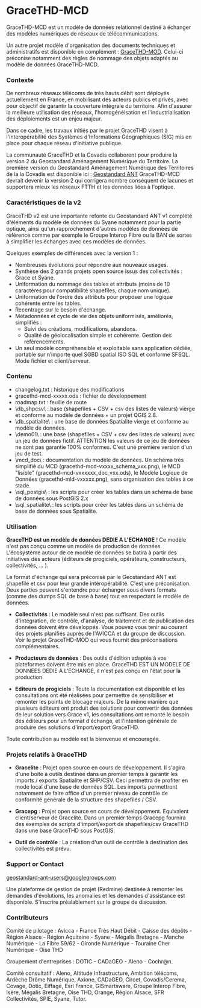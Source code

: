 # GraceTHD-MCD

GraceTHD-MCD est un modèle de données relationnel destiné à échanger des modèles numériques de réseaux de télécommunications. 

Un autre projet modèle d'organisation des documents techniques et administratifs est disponible en complément : [GraceTHD-MOD](http://gracethd-community.github.io/GraceTHD-MOD/). Celui-ci préconise notamment des règles de nommage des objets adaptés au modèle de données GraceTHD-MCD. 

### Contexte
De nombreux réseaux télécoms de très hauts débit sont déployés actuellement en France, en mobilisant des acteurs publics et privés, avec pour objectif de garantir la couverture intégrale du territoire. Afin d'assurer la meilleure utilisation des réseaux, l'homogénéisation et l'industrialisation des déploiements est un enjeu majeur.

Dans ce cadre, les travaux initiés par le projet GraceTHD visent à l'interopérabilité des Systèmes d'Informations Géographiques (SIG) mis en place pour chaque réseau d'initiative publique.

La communauté GraceTHD et la Covadis collaborent pour produire la version 2 du Geostandard Aménagement Numérique du Territoire. La première version du Geostandard Aménagement Numérique des Territoires de la la Covadis est disponible ici :
[Geostandard ANT](http://www.territoires-ville.cerema.fr/geostandard-amenagement-numerique-a350.html)
GraceTHD-MCD devrait devenir la version 2 qui corrigera nombre conséquent de lacunes et supportera mieux les réseaux FTTH et les données liées à l'optique. 

### Caractéristiques de la v2
GraceTHD v2 est une importante refonte du Geostandard ANT v1 complété d'éléments du modèle de données du Syane notamment pour la partie optique, ainsi qu'un rapprochement d'autres modèles de données de référence comme par exemple le Groupe Interop Fibre ou la BAN de sortes à simplifier les échanges avec ces modèles de données. 

Quelques exemples de différences avec la version 1 : 
* Nombreuses évolutions pour répondre aux nouveaux usages. 
* Synthèse des 2 grands projets open source issus des collectivités : Grace et Syane. 
* Uniformation du nommage des tables et attributs (moins de 10 caractères pour compatibilité shapefiles, chaque nom unique). 
* Uniformation de l'ordre des attributs pour proposer une logique cohérente entre les tables. 
* Recentrage sur le besoin d'échange. 
* Métadonnées et cycle de vie des objets uniformisés, améliorés, simplifiés : 
	* Suivi des créations, modifications, abandons. 
	* Qualité de géolocalisation simple et cohérente. Gestion des référencements. 
* Un seul modèle compréhensible et exploitable sans application dédiée, portable sur n’importe quel SGBD spatial ISO SQL et conforme SFSQL. Mode fichier et client/serveur. 

### Contenu
* changelog.txt : historique des modifications
* gracethd-mcd-xxxxx.ods : fichier de développement
* roadmap.txt : feuille de route
* \db_shpcsv\ : base (shapefiles + CSV + csv des listes de valeurs) vierge et conforme au modèle de données + un projet QGIS 2.8. 
* \db_spatialite\ : une base de données Spatialite vierge et conforme au modèle de données. 
* \demo01\ : une base (shapefiles + CSV + csv des listes de valeurs) avec un jeu de données fictif. ATTENTION les valeurs de ce jeu de données ne sont pas garantie 100% conformes. C'est une première version d'un jeu de test. 
* \mcd_doc\ : documentation du modèle de données. Un schéma très simplifié du MCD (gracethd-mcd-vxxxx_schema_vxx.png), le MCD "lisible" (gracethd-mcd-vxxxxxx_doc_vxx.ods), le Modèle Logique de Données (gracethd-mld-vxxxxx.png), sans organisation des tables à ce stade. 
* \sql_postgis\ : les scripts pour créer les tables dans un schéma de base de données sous PostGIS 2.x
* \sql_spatialite\ : les scripts pour créer les tables dans un schéma de base de données sous Spatialite. 

### Utilisation
**GraceTHD est un modèle de données DEDIE A L'ECHANGE** ! Ce modèle n'est pas conçu comme un modèle de production de données. L'écosystème autour de ce modèle de données se batira à partir des initiatives des acteurs (éditeurs de progiciels, opérateurs, constructeurs, collectivités, ... ). 

Le format d'échange qui sera préconisé par le Geostandard ANT est shapefile et csv pour leur grande intéropérabilité. C'est une préconisation. Deux parties peuvent s'entendre pour échanger sous divers formats (comme des dumps SQL de base à base) tout en respectant le modèle de données. 

* **Collectivités** : 
Le modèle seul n'est pas suffisant. Des outils d'intégration, de contrôle, d'analyse, de traitement et de publication des données doivent être développés. Vous pouvez vous tenir au courant des projets planifiés auprès de l'AVICCA et du groupe de discussion. Voir le projet GraceTHD-MOD qui vous fournit des préconisations complémentaires. 

* **Producteurs de données** : 
Des outils d'édition adaptés à vos plateformes doivent être mis en place. GraceTHD EST UN MODELE DE DONNEES DEDIE A L'ECHANGE, il n'est pas conçu en l'état pour la production. 

* **Editeurs de progiciels** : 
Toute la documentation est disponible et les consultations ont été réalisées pour permettre de sensibiliser et remonter les points de blocage majeurs. De la même manière que plusieurs éditeurs ont produit des solutions pour convertir des données de leur solution vers Grace v1, les consultations ont remonté le besoin des éditeurs pour un format d'échange, et l'intention générale de produire des solutions d'import/export GraceTHD. 

Toute contribution au modèle est la bienvenue et encouragée. 

### Projets relatifs à GraceTHD
* **Gracelite** : 
Projet open source en cours de développement. Il s'agira d'une boite à outils destinée dans un premier temps à garantir les imports / exports Spatialite et SHP/CSV. Ceci permettra de profiter en mode local d'une base de données SQL. Les imports permettront notamment de faire office d'un premier niveau de contrôle de conformité générale de la structure des shapefiles / CSV. 

* **Gracepg** : 
Projet open source en cours de développement. Equivalent client/serveur de Gracelite. Dans un premier temps Gracepg fournira des exemples de scripts d'import/export de shapefiles/csv GraceTHD dans une base GraceTHD sous PostGIS. 

* **Outil de contrôle** : 
La création d'un outil de contrôle à destination des collectivités est prévu. 

### Support or Contact
geostandard-ant-users@googlegroups.com

Une plateforme de gestion de projet (Redmine) destinée à remonter les demandes d'évolutions, les anomalies et les demandes d'assistance est disponible. S'inscrire préalablement sur le groupe de discussion. 

### Contributeurs
Comité de pilotage : Avicca - France Très Haut Débit - Caisse des dépôts - Région Alsace - Région Aquitaine - Syane - Mégalis Bretagne - Manche Numérique - La Fibre 59/62 - Gironde Numérique - Touraine Cher Numérique - Oise THD

Groupement d'entreprises : DOTIC - CADaGEO - Aleno - Cochr@n.

Comité consultatif : Aleno, Altitude Infrastructure, Ambition télécoms, Ardèche Drôme Numérique, Axione, CADaGEO, Circet, Covadis/Cerema, Covage, Dotic, Eiffage, Esri France, GISmartsware, Groupe Interop Fibre, Isère, Mégalis Bretagne, Oise THD, Orange, Région Alsace, SFR Collectivités, SPIE, Syane, Tutor. 

